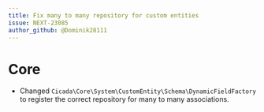 ```yaml
---
title: Fix many to many repository for custom entities
issue: NEXT-23085
author_github: @Dominik28111
---
```

# Core
* Changed `Cicada\Core\System\CustomEntity\Schema\DynamicFieldFactory` to register the correct repository for many to many associations.
